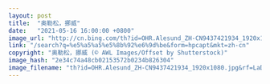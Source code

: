 ```yaml
---
layout: post
title:  "奥勒松，挪威"
date:   "2021-05-16 16:00:00 +0800"
image_url: "http://cn.bing.com/th?id=OHR.Alesund_ZH-CN9437421934_1920x1080.jpg&rf=LaDigue_1920x1080.jpg&pid=hp"
link: "/search?q=%e5%a5%a5%e5%8b%92%e6%9d%be&form=hpcapt&mkt=zh-cn"
copyright: "奥勒松，挪威 (© AWL Images/Offset by Shutterstock)"
image_hash: "2e34c74a48cb02153572b0234b826304"
image_filename: "th?id=OHR.Alesund_ZH-CN9437421934_1920x1080.jpg&rf=LaDigue_1920x1080.jpg&pid=hp"
---
```

